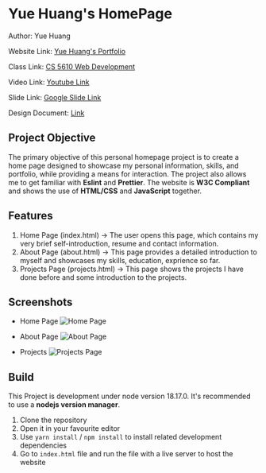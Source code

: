 # Yue Huang's HomePage
Author: Yue Huang 

Website Link: [Yue Huang's Portfolio](https://hy371449.github.io/HomePage/)

Class Link: [CS 5610 Web Development](https://johnguerra.co/classes/webDevelopment_fall_2023/)

Video Link: [Youtube Link]()

Slide Link: [Google Slide Link](https://docs.google.com/presentation/d/1yDhBpusqxbiWJfJnRVdyJIBdOp8P73pGa9EIew4sEKU/edit?usp=sharing)

Design Document: [Link](https://docs.google.com/document/d/1Ky0kX4-sLbPGsW-esVjDS7Xj-d4xCWscaonsztajr58/edit?usp=sharing)

## Project Objective
The primary objective of this personal homepage project is to create a home page designed to showcase my personal information, skills, and portfolio, while providing a means for interaction. The project also allows me to get familiar with **Eslint** and **Prettier**. The website is **W3C Compliant** and shows the use of **HTML/CSS** and **JavaScript** together. 

## Features
1. Home Page (index.html) -> The user opens this page, which contains my very brief self-introduction, resume and contact information.
2. About Page (about.html) -> This page provides a detailed introduction to myself and showcases my skills, education, exprience so far. 
3. Projects Page (projects.html) -> This page shows the projects I have done before and some introduction to the projects.

## Screenshots
- Home Page
![Home Page](./docs/home.gif)

- About Page
![About Page](./docs/about.gif)

- Projects
![Projects Page](./docs/projects.gif)

## Build
This Project is development under node version 18.17.0. It's recommended to use a **nodejs version manager**.
1. Clone the repository
2. Open it in your favourite editor
3. Use `yarn install` / `npm install` to install related development dependencies
4. Go to `index.html` file and run the file with a live server to host the website
